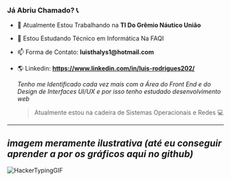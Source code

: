 ### Já Abriu Chamado? 📞
  
- 🏢 Atualmente Estou Trabalhando na __TI Do Grêmio Náutico União__
- 📒 Estou Estudando Técnico em Informática Na FAQI
- 📫 Forma de Contato: __luisthalys1@hotmail.com__
- 🌎 Linkedin: __https://www.linkedin.com/in/luis-rodrigues202/__


  _Tenho me Identificado cada vez mais com a Área do Front End e do Design de Interfaces UI/UX e por isso tenho estudado desenvolvimento web_ 

  > Atualmente estou na cadeira de Sistemas Operacionais e Redes  💻
-------
_imagem meramente ilustrativa (até eu conseguir aprender a por os gráficos aqui no github)_
------
![HackerTypingGIF](https://user-images.githubusercontent.com/102838847/175055342-397ede48-1e9c-4c52-aaa7-81f8a6ee0065.gif)
